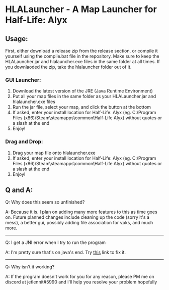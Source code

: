 # HLALauncher - A Map Launcher for Half-Life: Alyx

## Usage\:

First, either download a release zip from the release section, or compile it yourself using the compile.bat file in the repository. Make sure to keep the HLALauncher.jar and hlalauncher.exe files in the same folder at all times. If you downlaoded the zip, take the hlalauncher folder out of it.

### GUI Launcher\:

1. Download the latest version of the JRE (Java Runtime Environment)
2. Put all your map files in the same folder as your HLALauncher.jar and hlalauncher.exe files
3. Run the jar file, select your map, and click the button at the bottom
4. If asked, enter your install location for Half-Life: Alyx (eg. C:\Program Files (x86)\Steam\steamapps\common\Half-Life Alyx) without quotes or a slash at the end
5. Enjoy!

### Drag and Drop\:

1. Drag your map file onto hlalauncher.exe
2. If asked, enter your install location for Half-Life: Alyx (eg. C:\Program Files (x86)\Steam\steamapps\common\Half-Life Alyx) without quotes or a slash at the end
3. Enjoy!

## Q and A\:
Q\: Why does this seem so unfinished?

A\: Because it is. I plan on adding many more features to this as time goes on. Future planned changes include cleaning up the code (sorry it's a mess), a better gui, possibly adding file association for vpks, and much more.

---

Q\: I get a JNI error when I try to run the program

A\: I'm pretty sure that's on java's end. Try [this](https://stackoverflow.com/a/57796364) link to fix it.

---

Q\: Why isn't it working?

A\: If the program doesn't work for you for any reason, please PM me on discord at jetlennit#5990 and I'll help you resolve your problem hopefully